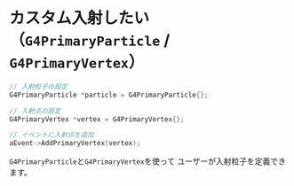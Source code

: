 # カスタム入射したい（``G4PrimaryParticle`` / ``G4PrimaryVertex``）

```cpp
// 入射粒子の設定
G4PrimaryParticle *particle = G4PrimaryParticle{};

// 入射点の設定
G4PrimaryVertex *vertex = G4PrimaryVertex{};

// イベントに入射点を追加
aEvent->AddPrimaryVertex(vertex);
```

``G4PrimaryParticle``と``G4PrimaryVertex``を使って
ユーザーが入射粒子を定義できます。
